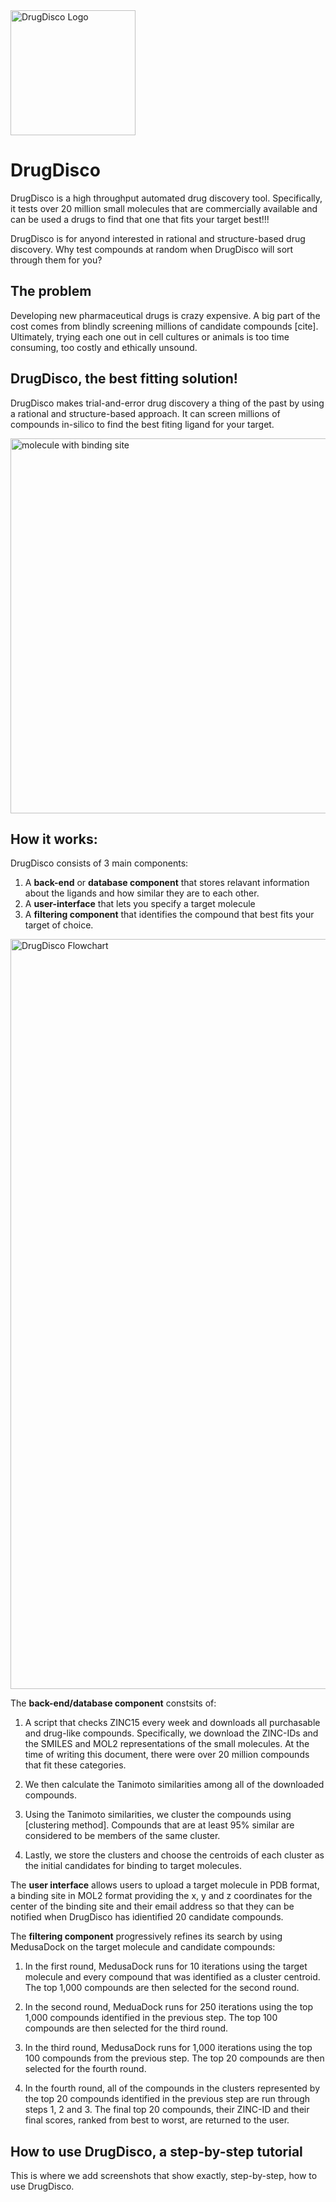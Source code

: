 <img src="https://github.com/NCBI-Hackathons/drugdisco/blob/master/DrugDiscoLogo.png" alt="DrugDisco Logo" width="200">

# DrugDisco
DrugDisco is a high throughput automated drug discovery tool. Specifically, it tests over 20 million small molecules that are commercially available and can be used a drugs to find that one that fits your target best!!!

DrugDisco is for anyond interested in rational and structure-based drug discovery. Why test compounds at random when DrugDisco will sort through them for you?

## The problem
Developing new pharmaceutical drugs is crazy expensive. A big part of the cost comes from blindly screening millions of candidate compounds [cite]. Ultimately, trying each one out in cell cultures or animals is too time consuming, too costly and ethically unsound.

## DrugDisco, the best fitting solution!
DrugDisco makes trial-and-error drug discovery a thing of the past by using a rational and structure-based approach. It can screen millions of compounds in-silico to find the best fiting ligand for your target.

<img src="https://github.com/NCBI-Hackathons/drugdisco/blob/master/dock-example.png" alt="molecule with binding site" width="600">


## How it works:
DrugDisco consists of 3 main components:

1. A **back-end** or **database component** that stores relavant information about the ligands and how similar they are to each other.
2. A **user-interface** that lets you specify a target molecule 
3. A **filtering component** that identifies the compound that best fits your target of choice.

<img src="https://github.com/NCBI-Hackathons/drugdisco/blob/master/flowchart_overview.png" alt="DrugDisco Flowchart" width="1200">

The **back-end/database component** constsits of:

1. A script that checks ZINC15 every week and downloads all purchasable and drug-like compounds. Specifically, we download the ZINC-IDs and the SMILES and MOL2 representations of the small molecules. At the time of writing this document, there were over 20 million compounds that fit these categories.

2. We then calculate the Tanimoto similarities among all of the downloaded compounds.

3. Using the Tanimoto similarities, we cluster the compounds using [clustering method]. Compounds that are at least 95% similar are considered to be members of the same cluster.

4. Lastly, we store the clusters and choose the centroids of each cluster as the initial candidates for binding to target molecules.

The **user interface** allows users to upload a target molecule in PDB format, a binding site in MOL2 format providing the x, y and z coordinates for the center of the binding site and their email address so that they can be notified when DrugDisco has idientified 20 candidate compounds.

The **filtering component** progressively refines its search by using MedusaDock on the target molecule and candidate compounds:

1. In the first round, MedusaDock runs for 10 iterations using the target molecule and every compound that was identified as a cluster centroid. The top 1,000 compounds are then selected for the second round.

2. In the second round, MeduaDock runs for 250 iterations using the top 1,000 compounds identified in the previous step. The top 100 compounds are then selected for the third round.

3. In the third round, MedusaDock runs for 1,000 iterations using the top 100 compounds from the previous step. The top 20 compounds are then selected for the fourth round.

4. In the fourth round, all of the compounds in the clusters represented by the top 20 compounds identified in the previous step are run through steps 1, 2 and 3. The final top 20 compounds, their ZINC-ID and their final scores, ranked from best to worst, are returned to the user.

## How to use DrugDisco, a step-by-step tutorial
This is where we add screenshots that show exactly, step-by-step, how to use DrugDisco.

